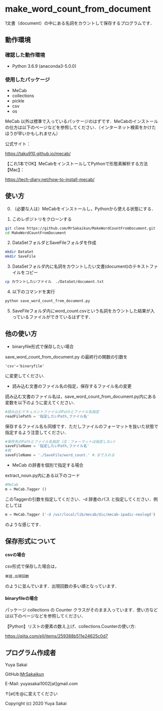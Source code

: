 # make_word_count_from_document

1文書（document）の中にある名詞をカウントして保存するプログラムです．


## 動作環境

### 確認した動作環境
* Python 3.6.9 (anaconda3-5.0.0)

### 使用したパッケージ
* MeCab
* collections
* pickle
* csv
* os

MeCab 以外は標準で入っているパッケージのはずです．MeCabのインストールの仕方は以下のページなどを参照してください．（インターネット検索をかけたほうが早いかもしれません）

公式サイト：

https://taku910.github.io/mecab/

【これ1本でOK】MeCabをインストールしてPythonで形態素解析する方法【Mac】：

https://tech-diary.net/how-to-install-mecab/


## 使い方
0. （必要な人は）MeCabをインストールし，Pythonから使える状態にする．

1. このレポジトリをクローンする
```bash
git clone https://github.com/MrSakaikun/MakeWordCountFromDocument.git
cd MakeWordCountFromDocument
```

2. DataSetフォルダとSaveFileフォルダを作成
```bash
mkdir DataSet
mkdir SaveFile
```

3. DataSetフォルダ内に名詞をカウントしたい文書(document)のテキストファイルをコピー
```bash
cp カウントしたいファイル  ./DataSet/document.txt
```

4. 以下のコマンドを実行
```bash
python save_word_count_from_document.py
```

5. SaveFileフォルダ内にword_count.csvという名詞をカウントした結果が入っているファイルができているはずです．


## 他の使い方
* binaryfile形式で保存したい場合

save_word_count_from_document.py の最終行の関数の引数を
```
'csv'→'binaryfile'
```
に変更してください.

* 読み込む文書のファイル名の指定，保存するファイル名の変更

読み込む文書のファイル名は，save_word_count_from_document.py内にある変数を以下のように変えてください．
```python
#読み込むドキュメントファイルのPathとファイル名指定
readFilePath = '指定したいPath,ファイル名'
```
保存するファイル名も同様です．ただしファイルのフォーマットを抜いた状態で指定するよう注意してください．
```python
#保存先のPathとファイル名指定（注：フォーマットは指定しない）
saveFileName = '指定したいPath,ファイル名'
#例
saveFileName = './SaveFile/word_count.' #.まで入れる
```

* MeCab の辞書を個別で指定する場合

extract_noun.py内にある以下のコード
```python
#MeCab
m = MeCab.Tagger ()
```
このTaggerの引数を指定してください．-d 辞書のパス と指定してください．例としては
```python
m = MeCab.Tagger ('-d /usr/local/lib/mecab/dic/mecab-ipadic-neologd')
```
のような感じです．


## 保存形式について
#### csvの場合

csv形式で保存した場合は，
```csv
単語,出現回数
```
のように並んでいます．出現回数の多い順となっています．

#### binaryfileの場合

パッケージ collections の Counter クラスがそのまま入っています．使い方などは以下のページなどを参照してください．

【Python】リストの要素の数え上げ、collections.Counterの使い方:

https://qiita.com/ell/items/259388b511e24625c0d7


## プログラム作成者
Yuya Sakai

GitHub:[MrSakaikun](https://github.com/MrSakaikun)

E-Mail:
yuyasakai1002[at]gmail.com

↑[at]を@に変えてください





Copyright (c) 2020 Yuya Sakai
